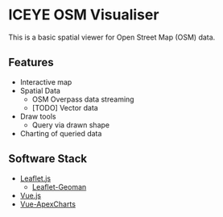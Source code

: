 # ICEYE OSM Visualiser

This is a basic spatial viewer for Open Street Map (OSM) data.

## Features

* Interactive map
* Spatial Data
  * OSM Overpass data streaming
  * [TODO] Vector data
* Draw tools
  * Query via drawn shape
* Charting of queried data

## Software Stack

* [Leaflet.js](https://leafletjs.com/)
  * [Leaflet-Geoman](https://github.com/geoman-io/leaflet-geoman)
* [Vue.js](https://github.com/vue-leaflet/Vue2Leaflet)
* [Vue-ApexCharts](https://github.com/apexcharts/vue-apexcharts)